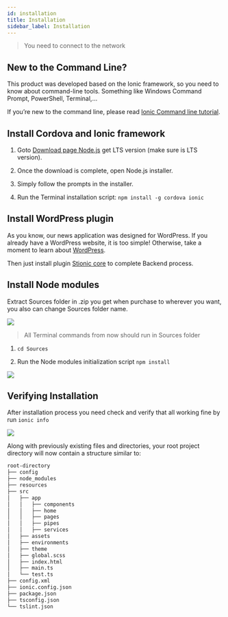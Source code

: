 ```yaml
---
id: installation
title: Installation
sidebar_label: Installation
---
```


> You need to connect to the network

## New to the Command Line?

This product was developed based on the Ionic framework, so you need to know about command-line tools. Something like Windows Command Prompt, PowerShell, Terminal,…

If you’re new to the command line, please read [Ionic Command line tutorial](http://blog.ionicframework.com/new-to-the-command-line/).

## Install Cordova and Ionic framework

1. Goto [Download page Node.js](https://nodejs.org/en/download/) get LTS version (make sure is LTS version).

1. Once the download is complete, open Node.js installer.

1. Simply follow the prompts in the installer.

1. Run the Terminal installation script: `npm install -g cordova ionic`

## Install WordPress plugin

As you know, our news application was designed for WordPress. If you already have a WordPress website, it is too simple! Otherwise, take a moment to learn about [WordPress](https://wordpress.org/).

Then just install plugin [Stionic core](https://wordpress.org/plugins/stionic-core/) to complete Backend process.

## Install Node modules

Extract Sources folder in .zip you get when purchase to wherever you want, you also can change Sources folder name.

![](/halanews-document/docs/assets/extract-sources.png)

> All Terminal commands from now should run in Sources folder

1. `cd Sources`

1. Run the Node modules initialization script `npm install`

![](/halanews-document/docs/assets/node-modules-install.png)

## Verifying Installation

After installation process you need check and verify that all working fine by run `ionic info`

![](/halanews-document/docs/assets/verifying-installation.png)

Along with previously existing files and directories, your root project directory will now contain a structure similar to:

```bash
root-directory
├── config
├── node_modules
├── resources
├── src
│   ├── app
│   │   ├── components
│   │   ├── home
│   │   ├── pages
│   │   ├── pipes
│   │   ├── services
│   ├── assets
│   ├── environments
│   ├── theme
│   ├── global.scss
│   ├── index.html
│   ├── main.ts
│   └── test.ts
├── config.xml
├── ionic.config.json
├── package.json
├── tsconfig.json
└── tslint.json
```
